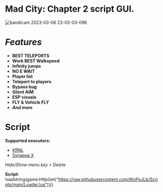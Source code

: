 # Mad City: Chapter 2 script GUI.
![bandicam 2023-03-06 23-03-03-096](https://user-images.githubusercontent.com/90978052/223180061-b2d064f4-b443-492d-a22c-ec4d029322f2.jpg)


# *Features*
+ **BEST TELEPORTS**
+ **Work BEST Walkspeed**
+ **Infinity jumps**
+ **NO E WAIT**
+ **Player list**
+ **Teleport to players**
+ **Bypass bug**
+ **Silent AIM**
+ **ESP visuals**
+ **FLY & Vehicle FLY**
+ _**And more**_

# Script
**Supported executors:**
+ [KRNL](https://wearedevs.net/dinfo/Krnl)
+ [Synapse X](https://x.synapse.to/)


*Hide/Show menu key = Delete*

**Script:** loadstring(game:HttpGet("https://raw.githubusercontent.com/lKoPoJLb/Scripts/main/Loader.lua"))()
